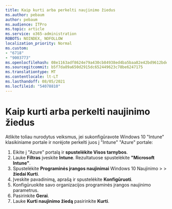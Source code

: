 ```yaml
---
title: Kaip kurti arba perkelti naujinimo žiedus
ms.author: pebaum
author: pebaum
ms.audience: ITPro
ms.topic: article
ms.service: o365-administration
ROBOTS: NOINDEX, NOFOLLOW
localization_priority: Normal
ms.custom:
- "6718"
- "9003773"
ms.openlocfilehash: 08e1163adf8624e79a430cb84938ed4ba5baa82e42bd9612bde8ad18efd0b3cb
ms.sourcegitcommit: b5f7da89a650d2915dc652449623c78be6247175
ms.translationtype: MT
ms.contentlocale: lt-LT
ms.lasthandoff: 08/05/2021
ms.locfileid: "54078810"
---
```

# <a name="how-to-create-or-migrate-update-rings"></a>Kaip kurti arba perkelti naujinimo žiedus

Atlikite toliau nurodytus veiksmus, jei sukonfigūravote Windows 10 "Intune" klasikiniame portale ir norėjote perkelti juos į "Intune" "Azure" portale:

1. Eikite į "Azure" portalą ir **spustelėkite Visos tarnybos**.
2. Lauke **Filtras** įveskite **Intune**. Rezultatuose spustelėkite **"Microsoft Intune"**.
3. Spustelėkite **Programinės įrangos naujinimai** Windows 10 Naujinimo  >    >  **žiedai Kurti**.
4. Įveskite pavadinimą, aprašą ir spustelėkite **Konfigūruoti**.
5. Konfigūruokite savo organizacijos programinės įrangos naujinimo parametrus.
6. Pasirinkite **Gerai**.
7. Lauke **Kurti naujinimo žiedą** pasirinkite **Kurti**.
